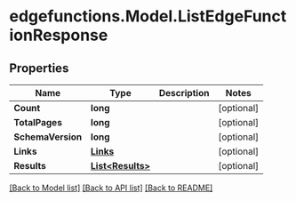# edgefunctions.Model.ListEdgeFunctionResponse

## Properties

Name | Type | Description | Notes
------------ | ------------- | ------------- | -------------
**Count** | **long** |  | [optional] 
**TotalPages** | **long** |  | [optional] 
**SchemaVersion** | **long** |  | [optional] 
**Links** | [**Links**](Links.md) |  | [optional] 
**Results** | [**List&lt;Results&gt;**](Results.md) |  | [optional] 

[[Back to Model list]](../README.md#documentation-for-models) [[Back to API list]](../README.md#documentation-for-api-endpoints) [[Back to README]](../README.md)

